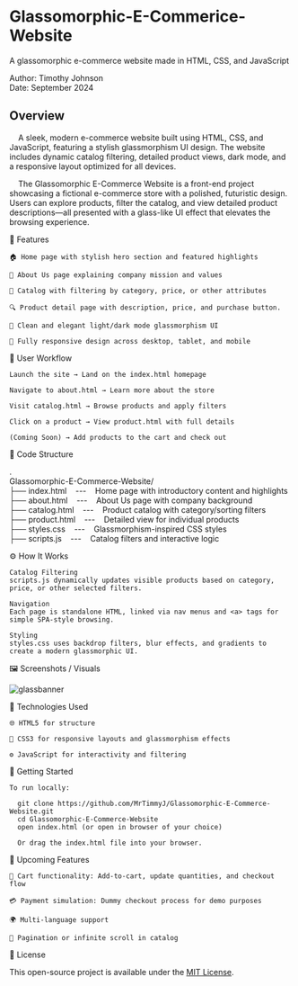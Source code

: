 # Glassomorphic-E-Commerice-Website
A glassomorphic e-commerce website made in HTML, CSS, and JavaScript

Author: Timothy Johnson <br>
Date: September 2024

## Overview

&nbsp;&nbsp;&nbsp;&nbsp;A sleek, modern e-commerce website built using HTML, CSS, and JavaScript, featuring a stylish glassmorphism UI design.
The website includes dynamic catalog filtering, detailed product views,  dark mode, and a responsive layout optimized for all devices.

&nbsp;&nbsp;&nbsp;&nbsp;The Glassomorphic E-Commerce Website is a front-end project showcasing a fictional e-commerce store with a polished, futuristic design.
Users can explore products, filter the catalog, and view detailed product descriptions—all presented with a glass-like UI effect that elevates the browsing experience.

🧩 Features

    🏠 Home page with stylish hero section and featured highlights

    📖 About Us page explaining company mission and values

    🛒 Catalog with filtering by category, price, or other attributes

    🔍 Product detail page with description, price, and purchase button.

    🎨 Clean and elegant light/dark mode glassmorphism UI

    📱 Fully responsive design across desktop, tablet, and mobile

🔄 User Workflow

    Launch the site → Land on the index.html homepage

    Navigate to about.html → Learn more about the store

    Visit catalog.html → Browse products and apply filters

    Click on a product → View product.html with full details

    (Coming Soon) → Add products to the cart and check out

📁 Code Structure

.<br>
Glassomorphic-E-Commerce-Website/<br>
├── index.html &nbsp;&nbsp;&nbsp;---&nbsp;&nbsp;&nbsp; Home page with introductory content and highlights<br>
├── about.html &nbsp;&nbsp;&nbsp;---&nbsp;&nbsp;&nbsp; About Us page with company background<br>
├── catalog.html &nbsp;&nbsp;&nbsp;---&nbsp;&nbsp;&nbsp; Product catalog with category/sorting filters<br>
├── product.html &nbsp;&nbsp;&nbsp;---&nbsp;&nbsp;&nbsp; Detailed view for individual products<br>
├── styles.css &nbsp;&nbsp;&nbsp;---&nbsp;&nbsp;&nbsp; Glassmorphism-inspired CSS styles<br>
├── scripts.js &nbsp;&nbsp;&nbsp;---&nbsp;&nbsp;&nbsp; Catalog filters and interactive logic<br>

⚙️ How It Works

    Catalog Filtering
    scripts.js dynamically updates visible products based on category, price, or other selected filters.

    Navigation
    Each page is standalone HTML, linked via nav menus and <a> tags for simple SPA-style browsing.

    Styling
    styles.css uses backdrop filters, blur effects, and gradients to create a modern glassmorphic UI.

🖼️ Screenshots / Visuals

![glassbanner](https://github.com/user-attachments/assets/2b4cb733-997b-4fe7-8f05-a05bfe44a592)


🧰 Technologies Used

    🌐 HTML5 for structure

    🎨 CSS3 for responsive layouts and glassmorphism effects

    ⚙️ JavaScript for interactivity and filtering

🚀 Getting Started

    To run locally:

      git clone https://github.com/MrTimmyJ/Glassomorphic-E-Commerce-Website.git
      cd Glassomorphic-E-Commerce-Website
      open index.html (or open in browser of your choice)

      Or drag the index.html file into your browser.

🌱 Upcoming Features

    🛒 Cart functionality: Add-to-cart, update quantities, and checkout flow

    💳 Payment simulation: Dummy checkout process for demo purposes

    🌍 Multi-language support

    🔄 Pagination or infinite scroll in catalog

🪪 License

This open-source project is available under the [MIT License](https://opensource.org/license/mit).
